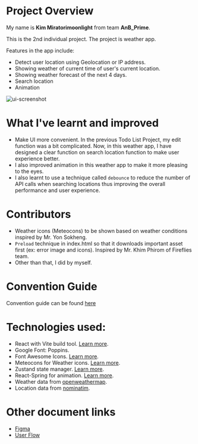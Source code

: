 # Project Overview

My name is **Kim Miratorimoonlight** from team **AnB_Prime**.

This is the 2nd individual project. The project is weather app.

Features in the app include:

- Detect user location using Geolocation or IP address.
- Showing weather of current time of user's current location.
- Showing weather forecast of the next 4 days.
- Search location
- Animation

![ui-screenshot](/src/assets/others/ui-screenshot.png)

# What I've learnt and improved

- Make UI more convenient. In the previous Todo List Project, my edit function was a bit complicated. Now, in this weather app, I have designed a clear function on search location function to make user experience better.
- I also improved animation in this weather app to make it more pleasing to the eyes.
- I also learnt to use a technique called `debounce` to reduce the number of API calls when searching locations thus improving the overall performance and user experience.

# Contributors

- Weather icons (Meteocons) to be shown based on weather conditions inspired by Mr. Yon Sokheng.
- `Preload` technique in index.html so that it downloads important asset first (ex: error image and icons). Inspired by Mr. Khim Phirom of Fireflies team.
- Other than that, I did by myself.

# Convention Guide

Convention guide can be found [here](/doc/convention.md)

# Technologies used:

- React with Vite build tool. [Learn more](https://vitejs.dev/).
- Google Font: Poppins.
- Font Awesome Icons. [Learn more](https://fontawesome.com/).
- Meteocons for Weather icons. [Learn more](https://bas.dev/work/meteocons).
- Zustand state manager. [Learn more](https://zustand-demo.pmnd.rs/).
- React-Spring for animation. [Learn more](https://www.react-spring.dev/).
- Weather data from [openweathermap](https://openweathermap.org/api).
- Location data from [nominatim](https://nominatim.openstreetmap.org/ui/about.html).

# Other document links

- [Figma](https://www.figma.com/file/VTLzIZB2vmdPqOXDG3Itgs/Weather-App?type=design&node-id=0-1&mode=design)
- [User Flow](https://docs.google.com/drawings/d/10GSp6rqC3tDVX3NP9pTNauT0MkT4TmOW6DnB1WsVtuw/edit?usp=sharing)
